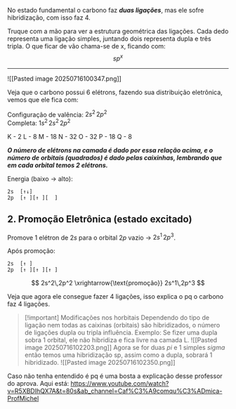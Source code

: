 
No estado fundamental o carbono faz ***duas ligações***, mas ele sofre hibridização, com isso faz 4. 

Truque com a mão para ver a estrutura geométrica das ligações. Cada dedo representa uma ligação simples, juntando dois representa dupla e três tripla. O que ficar de vão chama-se de x, ficando com: $$sp^x$$

----

![[Pasted image 20250716100347.png]]

Veja que o carbono possui 6 elétrons, fazendo sua distribuição eletrônica, vemos que ele fica com:



Configuração de valência: $2s^2\,2p^2$  
Completa: $1s^2\,2s^2\,2p^2$

K - 2
L - 8
M - 18
N - 32 
O - 32
P - 18
Q - 8

***O número de elétrons na camada é dado por essa relação acima, e o número de orbitais (quadrados) é dado pelas caixinhas, lembrando que em cada orbital temos 2 elétrons.***

Energia (baixo → alto):

    2s  [↑↓]
    2p  [↑ ][↑ ][  ]


## 2. Promoção Eletrônica (estado excitado)
Promove 1 elétron de $2s$ para o orbital $2p$ vazio → $2s^1\,2p^3$.

Após promoção:

    2s  [↑ ]
    2p  [↑ ][↑ ][↑ ]

$$
2s^2\,2p^2 \xrightarrow{\text{promoção}} 2s^1\,2p^3
$$

Veja que agora ele consegue fazer 4 ligações, isso explica o pq o carbono faz 4 ligações. 


> [!important] Modificações nos horbitais
> Dependendo do tipo de ligação nem todas as caixinas (orbitais) são hibridizados, o número de ligações dupla ou tripla influência. Exemplo: Se fizer uma dupla sobra 1 orbital, ele não hibridiza e fica livre na camada L. ![[Pasted image 20250716102203.png]]
> Agora se for duas $pi$ e 1 simples $sigma$ então temos uma hibridização sp, assim como a dupla, sobrará 1 hibridizado.
> ![[Pasted image 20250716102350.png]]

Caso não tenha entendido é pq é uma bosta a explicação desse professor do aprova. Aqui está: https://www.youtube.com/watch?v=R5XBDIhQX7A&t=80s&ab_channel=Caf%C3%A9comqu%C3%ADmica-ProfMichel

